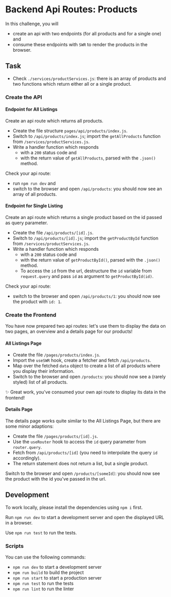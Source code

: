 # Backend Api Routes: Products

In this challenge, you will

-   create an api with two endpoints (for all products and for a single one) and
-   consume these endpoints with `SWR` to render the products in the browser.

## Task

-   Check `./services/productServices.js`: there is an array of products and two functions which return either all or a single product.

### Create the API

#### Endpoint for All Listings

Create an api route which returns all products.

-   Create the file structure `pages/api/products/index.js`.
-   Switch to `/api/products/index.js`; import the `getAllProducts` function from `/services/productServices.js`.
-   Write a handler function which responds
    -   with a `200` status code and
    -   with the return value of `getAllProducts`, parsed with the `.json()` method.

Check your api route:

-   run `npm run dev` and
-   switch to the browser and open `/api/products`: you should now see an array of all products.

#### Endpoint for Single Listing

Create an api route which returns a single product based on the id passed as query parameter.

-   Create the file `/api/products/[id].js`.
-   Switch to `/api/products/[id].js`; import the `getProductById` function from `/services/productServices.js`.
-   Write a handler function which responds
    -   with a `200` status code and
    -   with the return value of `getProductById()`, parsed with the `.json()` method.
    -   To access the `id` from the url, destructure the `id` variable from `request.query` and pass `id` as argument to `getProductById(id)`.

Check your api route:

-   switch to the browser and open `/api/products/1`: you should now see the product with `id: 1`.

### Create the Frontend

You have now prepared two api routes: let's use them to display the data on two pages, an overview and a details page for our products!

#### All Listings Page

-   Create the file `/pages/products/index.js`.
-   Import the `useSWR` hook, create a fetcher and fetch `/api/products`.
-   Map over the fetched `data` object to create a list of all products where you display their information.
-   Switch to the browser and open `/products`: you should now see a (rarely styled) list of all products.

✨ Great work, you've consumed your own api route to display its data in the frontend!

#### Details Page

The details page works quite similar to the All Listings Page, but there are some minor adaptions:

-   Create the file `/pages/products/[id].js`.
-   Use the `useRouter` hook to access the `id` query parameter from `router.query`.
-   Fetch from `/api/products/[id]` (you need to interpolate the query `id` accordingly).
-   The return statement does not return a list, but a single product.

Switch to the browser and open `/products/[someId]`: you should now see the product with the id you've passed in the url.

## Development

To work locally, please install the dependencies using `npm i` first.

Run `npm run dev` to start a development server and open the displayed URL in a browser.

Use `npm run test` to run the tests.

### Scripts

You can use the following commands:

-   `npm run dev` to start a development server
-   `npm run build` to build the project
-   `npm run start` to start a production server
-   `npm run test` to run the tests
-   `npm run lint` to run the linter
